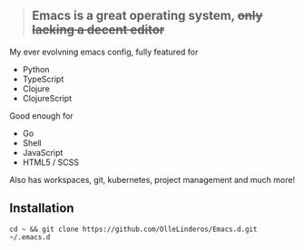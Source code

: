 > ## Emacs is a great operating system, ~~only lacking a decent editor~~

My ever evolvning emacs config, fully featured for

* Python
* TypeScript
* Clojure
* ClojureScript

Good enough for

* Go
* Shell
* JavaScript
* HTML5 / SCSS

Also has workspaces, git, kubernetes, project management and much more!  

## Installation
```
cd ~ && git clone https://github.com/OlleLinderos/Emacs.d.git ~/.emacs.d
```
